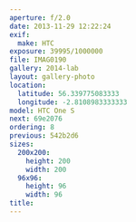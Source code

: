 ```yaml
---
aperture: f/2.0
date: 2013-11-29 12:22:24
exif:
  make: HTC
exposure: 39995/1000000
file: IMAG0190
gallery: 2014-lab
layout: gallery-photo
location:
  latitude: 56.339775083333
  longitude: -2.8108983333333
model: HTC One S
next: 69e2076
ordering: 8
previous: 542b2d6
sizes:
  200x200:
    height: 200
    width: 200
  96x96:
    height: 96
    width: 96
title: 
---
```

